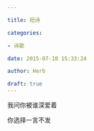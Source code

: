 ```yaml
---

title: 短诗

categories:

- 诗歌

date: 2015-07-10 15:33:24

author: Herb

draft: true
---
```


我问你被谁深爱着

你选择一言不发